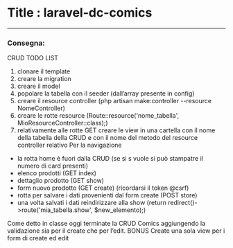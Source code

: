 # Title : laravel-dc-comics
______

### Consegna:
CRUD TODO LIST
1. clonare il template
2. creare la migration
3. creare il model
4. popolare la tabella con il seeder (dall’array presente in config)
5. creare il resource controller (php artisan make:controller --resource NomeController)
6. creare le rotte resource (Route::resource('nome_tabella', MioResourceController::class);)
7. relativamente alle rotte GET creare  le view in una cartella con il nome della tabella della CRUD e con il nome del metodo del resource controller relativo
Per la navigazione
- la rotta home è fuori dalla CRUD (se si s vuole si può stampatre il numero di card presenti)
- elenco prodotti   (GET index)
- dettaglio prodotto (GET show)
- form nuovo prodotto (GET create) (ricordarsi il token @csrf)
- rotta per salvare i dati provenienti dal form create (POST store)
- una volta salvati i dati reindirizzare alla show (return redirect()->route('mia_tabella.show', $new_elemento);)



Come detto in classe oggi terminate la CRUD Comics aggiungendo la validazione sia per il create che per l’edit.
BONUS
Create una sola view per i form di create ed edit
